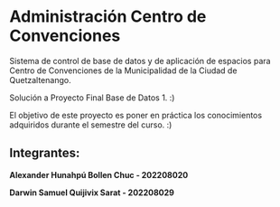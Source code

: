 # Administración Centro de Convenciones

Sistema de control de base de datos y de aplicación de espacios para Centro de Convenciones de la Municipalidad de la Ciudad de Quetzaltenango.

Solución a Proyecto Final Base de Datos 1. :) 

El objetivo de este proyecto es poner en práctica los conocimientos adquiridos durante el semestre del curso. :)

## Integrantes:
**Alexander Hunahpú Bollen Chuc - 202208020**

**Darwin Samuel Quijivix Sarat - 202208029**

